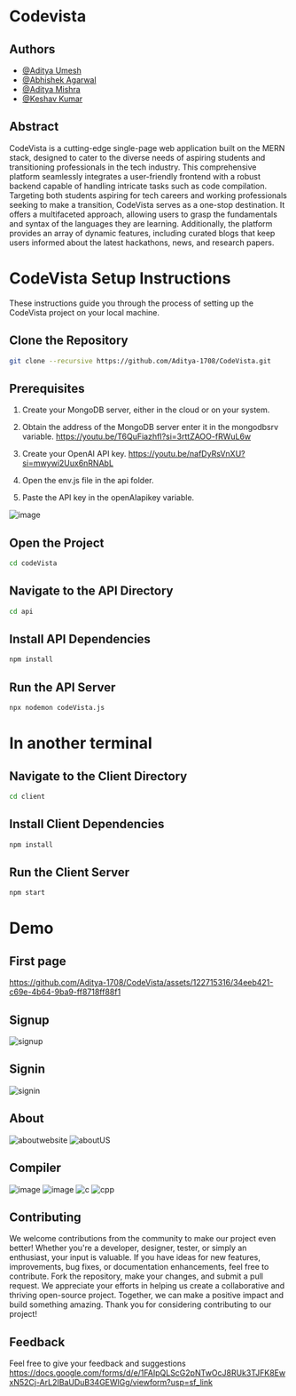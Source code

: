 # Codevista
## Authors
- [@Aditya Umesh](https://github.com/Aditya-1708)
- [@Abhishek Agarwal](https://github.com/iamabhishekagarwal)
- [@Aditya Mishra](https://github.com/adityamishra139)
- [@Keshav Kumar](https://github.com/adityamishra139)


## Abstract
CodeVista is a cutting-edge single-page web application built on
the MERN stack, designed to cater to the diverse needs of
aspiring students and transitioning professionals in the tech
industry. This comprehensive platform seamlessly integrates a
user-friendly frontend with a robust backend capable of handling
intricate tasks such as code compilation. Targeting both students
aspiring for tech careers and working professionals seeking to
make a transition, CodeVista serves as a one-stop destination.
It offers a multifaceted approach, allowing users to grasp the
fundamentals and syntax of the languages they are learning.
Additionally, the platform provides an array of dynamic features,
including curated blogs that keep users informed about the latest
hackathons, news, and research papers.

# CodeVista Setup Instructions
These instructions guide you through the process of setting up the CodeVista project on your local machine.
## Clone the Repository
```bash
git clone --recursive https://github.com/Aditya-1708/CodeVista.git
```
## Prerequisites
1. Create your MongoDB server, either in the cloud or on your system.

2. Obtain the address of the MongoDB server enter it in the mongodbsrv variable.
    https://youtu.be/T6QuFiazhfI?si=3rttZAOO-fRWuL6w

3. Create your OpenAI API key.
   https://youtu.be/nafDyRsVnXU?si=mwywi2Uux6nRNAbL

4. Open the env.js file in the api folder.

5. Paste the API key in the openAIapikey variable.
   
![image](https://github.com/Aditya-1708/CodeVista/assets/122715316/9658b5c9-8bb1-4be3-8aa2-0b3193dd570f)

## Open the Project
```bash
cd codeVista
```

## Navigate to the API Directory

```bash
cd api
```

## Install API Dependencies

```bash
npm install
```

## Run the API Server

```bash
npx nodemon codeVista.js
```

# In another terminal 

## Navigate to the Client Directory
```bash
cd client
```

## Install Client Dependencies
```bash
npm install
```

## Run the Client Server
```bash
npm start
```
# Demo
## First page
https://github.com/Aditya-1708/CodeVista/assets/122715316/34eeb421-c69e-4b64-9ba9-ff8718ff88f1
## Signup
![signup](https://github.com/Aditya-1708/CodeVista/assets/122715316/cecdc57a-2876-4dec-985a-3f9e919a7ce6)
## Signin
![signin](https://github.com/Aditya-1708/CodeVista/assets/122715316/9cd0b0e5-7ffc-4f50-93c6-7a3079a7cff8)
## About
![aboutwebsite](https://github.com/Aditya-1708/CodeVista/assets/122715316/6d9c62cc-ffa5-420d-9b38-fdb4f8a472ab)
![aboutUS](https://github.com/Aditya-1708/CodeVista/assets/122715316/3a05f950-43e1-4f7b-a453-3f8dc2e1e9bc)
## Compiler
![image](https://github.com/Aditya-1708/CodeVista/assets/122715316/6a1a6262-9ca8-4377-8621-09539755df44)
![image](https://github.com/Aditya-1708/CodeVista/assets/122715316/bbfff196-04d7-4f9e-a71b-1eef2cbc1b92)
![c](https://github.com/Aditya-1708/CodeVista/assets/122715316/50dafb54-b293-4bce-b2f1-97c92f8f1b4c)
![cpp](https://github.com/Aditya-1708/CodeVista/assets/122715316/14740d2d-9400-4aaa-aba0-a9df81b45003)

## Contributing
We welcome contributions from the community to make our project even better! Whether you're a developer, designer, tester, or simply an enthusiast, your input is valuable. If you have ideas for new features, improvements, bug fixes, or documentation enhancements, feel free to contribute. Fork the repository, make your changes, and submit a pull request. We appreciate your efforts in helping us create a collaborative and thriving open-source project. Together, we can make a positive impact and build something amazing. Thank you for considering contributing to our project!
## Feedback
Feel free to give your feedback and suggestions
https://docs.google.com/forms/d/e/1FAIpQLScG2pNTwOcJ8RUk3TJFK8EwxN52Cj-ArL2IBaUDuB34GEWlGg/viewform?usp=sf_link
